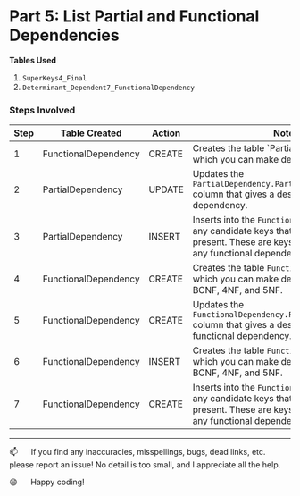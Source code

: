 # Part 5: List Partial and Functional Dependencies

**Tables Used**    
1.  `SuperKeys4_Final`
2.  `Determinant_Dependent7_FunctionalDependency`

### Steps Involved

| Step |        Table Created                             |  Action  |                                                         Notes                                                                                                       |
|------|--------------------------------------------------|----------|---------------------------------------------------------------------------------------------------------------------------------------------------------------------|
|  1   |     FunctionalDependency                         |  CREATE  |  Creates the table `PartialDependency for which you can make deductions about 2NF.                                                                                  |
|  2   |     PartialDependency                            |  UPDATE  |  Updates the `PartialDependency.PartialDependency` column that gives a description of the dependency.                                                               |
|  3   |     PartialDependency                            |  INSERT  |  Inserts into the `FunctionalDependency` table any candidate keys that are currently not present.  These are keys that do not have any functional dependencies.     |
|  4   |     FunctionalDependency                         |  CREATE  |  Creates the table `FunctionalDependency` for which you can make deductions about 3NF, BCNF, 4NF, and 5NF.                                                          |
|  5   |     FunctionalDependency                         |  CREATE  |  Updates the `FunctionalDependency.FunctionalDependency` column that gives a description of the functional dependency.                                              |
|  6   |     FunctionalDependency                         |  INSERT  |  Creates the table `FunctionalDependency` for which you can make deductions about 3NF, BCNF, 4NF, and 5NF.                                                          |
|  7   |     FunctionalDependency                         |  CREATE  |  Inserts into the `FunctionalDependency` table any candidate keys that are currently not present.  These are keys that do not have any functional dependencies.     |

--------------------------------------------------------------------------------------------

:mailbox:&nbsp;&nbsp;&nbsp;&nbsp;&nbsp;&nbsp;If you find any inaccuracies, misspellings, bugs, dead links, etc. please report an issue!  No detail is too small, and I appreciate all the help.

:smile:&nbsp;&nbsp;&nbsp;&nbsp;&nbsp;&nbsp;Happy coding!
